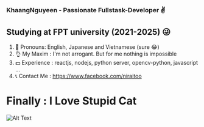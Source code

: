 

### KhaangNguyeen - Passionate Fullstask-Developer ✌


## Studying at FPT university (2021-2025) 😜


1. 👀 Pronouns: English, Japanese and Vietnamese (sure 😂)
2. 👌 My Maxim : I'm not arrogant. But for me nothing is impossible
3. 💵 Experience : reactjs, nodejs, python server, opencv-python, javascript ...
4. 📞 Contact Me : https://www.facebook.com/niraitoo 



# Finally : I Love Stupid Cat

![Alt Text](https://media.giphy.com/media/vFKqnCdLPNOKc/giphy.gif)
